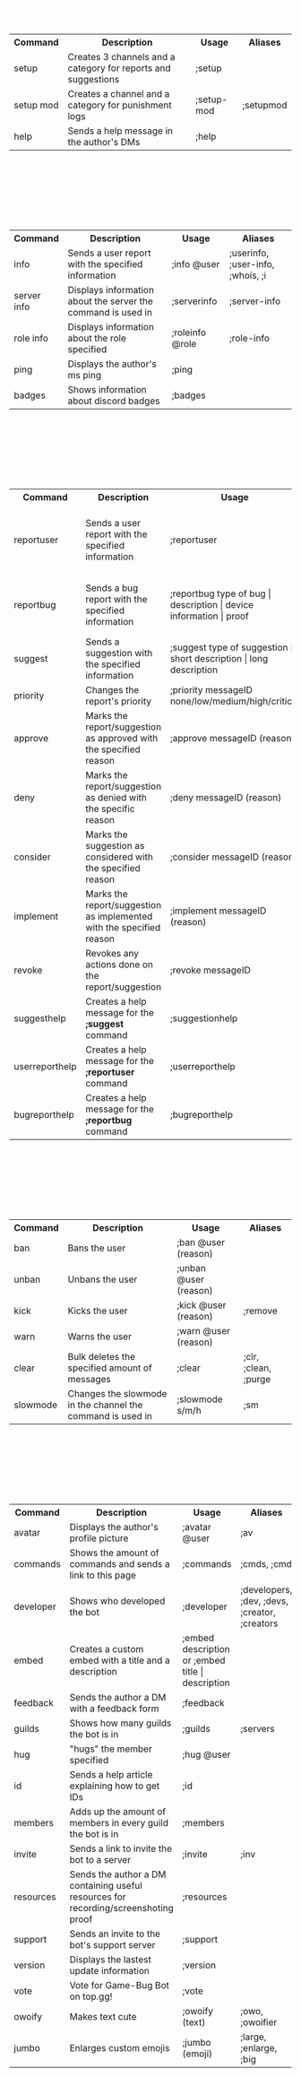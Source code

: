 <center><h1 style="color: #FFFFFF">Important Commands</h1></center>

<center><table style="width: 100%">
  
<tbody><tr>
<th>Command</th>
<th>Description</th>
<th>Usage</th>
<th>Aliases</th>
</tr>
        
<tr>
<td>setup
</td><td>Creates 3 channels and a category for reports and suggestions
</td><td>;setup
</td><td>
</td></tr>
        
<tr>
<td>setup mod
</td><td>Creates a channel and a category for punishment logs
</td><td>;setup-mod
</td><td>;setupmod
</td></tr>
        
<tr>
<td>help
</td><td>Sends a help message in the author's DMs
</td><td>;help
</td><td>
</td></tr>

</tbody></table></center>

<br>
<br>

<center><h1 style="color: #FFFFFF">Informative Commands</h1></center>

<center><table style="width: 100%">

<tbody><tr>
<th>Command</th>
<th>Description</th>
<th>Usage</th>
<th>Aliases</th>
</tr>
  
<tr>
<td>info
</td><td>Sends a user report with the specified information
</td><td>;info @user
</td><td>;userinfo, ;user-info, ;whois, ;i
</td></tr>
        
<tr>
<td>server info
</td><td>Displays information about the server the command is used in
</td><td>;serverinfo
</td><td>;server-info
</td></tr>

<tr>
<td>role info
</td><td>Displays information about the role specified
</td><td>;roleinfo @role
</td><td>;role-info
</td></tr>

<tr>
<td>ping
</td><td>Displays the author's ms ping
</td><td>;ping
</td><td>
</td></tr>

<tr>
<td>badges
</td><td>Shows information about discord badges
</td><td>;badges
</td><td>
</td></tr>

</tbody></table></center>

<br>
<br>

<center><h1 style="color: #FFFFFF">Report/Suggestion Commands</h1></center>

<center><table style="width: 100%">

<tbody><tr>
<th>Command</th>
<th>Description</th>
<th>Usage</th>
<th>Aliases</th>
</tr>
  
<tr>
<td>reportuser
</td><td>Sends a user report with the specified information
</td><td>;reportuser
</td><td>;ureport, ;report-user, ;user-report, ;userreport
</td></tr>
        
<tr>
<td>reportbug
</td><td>Sends a bug report with the specified information
</td><td>;reportbug type of bug | description | device information | proof
</td><td>;breport, ;report-bug, ;bug-report, ;bugreport
</td></tr>

<tr>
<td>suggest
</td><td>Sends a suggestion with the specified information
</td><td>;suggest type of suggestion | short description | long description
</td><td>
</td></tr>

<tr>
<td>priority
</td><td>Changes the report's priority
</td><td>;priority messageID none/low/medium/high/critical
</td><td>
</td></tr>

<tr>
<td>approve
</td><td>Marks the report/suggestion as approved with the specified reason
</td><td>;approve messageID (reason)
</td><td>
</td></tr>
        
<tr>
<td>deny
</td><td>Marks the report/suggestion as denied with the specific reason
</td><td>;deny messageID (reason)
</td><td>
</td></tr>

<tr>
<td>consider
</td><td>Marks the suggestion as considered with the specified reason
</td><td>;consider messageID (reason)
</td><td>
</td></tr>
        
<tr>
<td>implement
</td><td>Marks the report/suggestion as implemented with the specified reason
</td><td>;implement messageID (reason)
</td><td>
</td></tr>

<tr>
<td>revoke
</td><td>Revokes any actions done on the report/suggestion
</td><td>;revoke messageID
</td><td>
</td></tr>

<tr>
<td>suggesthelp
</td><td>Creates a help message for the <b>;suggest</b> command
</td><td>;suggestionhelp
</td><td>;shelp
</td></tr>

<tr>
<td>userreporthelp
</td><td>Creates a help message for the <b>;reportuser</b> command
</td><td>;userreporthelp
</td><td>;urhelp
</td></tr>

<tr>
<td>bugreporthelp
</td><td>Creates a help message for the <b>;reportbug</b> command
</td><td>;bugreporthelp
</td><td>;brhelp
</td></tr>

</tbody></table></center>

<br>
<br>

<center><h1 style="color: #FFFFFF">Moderation Commands</h1></center>

<center><table style="width: 100%">

<tbody><tr>
<th>Command</th>
<th>Description</th>
<th>Usage</th>
<th>Aliases</th>
</tr>
  
<tr>
<td>ban
</td><td>Bans the user
</td><td>;ban @user (reason)
</td><td>
</td></tr>
        
<tr>
<td>unban
</td><td>Unbans the user
</td><td>;unban @user (reason)
</td><td>
</td></tr>

<tr>
<td>kick
</td><td>Kicks the user
</td><td>;kick @user (reason)
</td><td>;remove
</td></tr>

<tr>
<td>warn
</td><td>Warns the user
</td><td>;warn @user (reason)
</td><td>
</td></tr>
        
<tr>
<td>clear
</td><td>Bulk deletes the specified amount of messages
</td><td>;clear <amount>
</td><td>;clr, ;clean, ;purge
</td></tr>

<tr>
<td>slowmode
</td><td>Changes the slowmode in the channel the command is used in
</td><td>;slowmode <duration>s/m/h
</td><td>;sm
</td></tr>

</tbody></table></center>

<br>
<br>

<center><h1 style="color: #FFFFFF">Other Commands</h1></center>

<center><table style="width: 100%">

<tbody><tr>
<th>Command</th>
<th>Description</th>
<th>Usage</th>
<th>Aliases</th>
</tr>
  
<tr>
<td>avatar
</td><td>Displays the author's profile picture
</td><td>;avatar @user
</td><td>;av
</td></tr>
        
<tr>
<td>commands
</td><td>Shows the amount of commands and sends a link to this page
</td><td>;commands
</td><td>;cmds, ;cmd
</td></tr>

<tr>
<td>developer
</td><td>Shows who developed the bot
</td><td>;developer
</td><td>;developers, ;dev, ;devs, ;creator, ;creators
</td></tr>

<tr>
<td>embed
</td><td>Creates a custom embed with a title and a description
</td><td>;embed description or ;embed title | description
</td><td>
</td></tr>
        
<tr>
<td>feedback
</td><td>Sends the author a DM with a feedback form
</td><td>;feedback
</td><td>
</td></tr>

<tr>
<td>guilds
</td><td>Shows how many guilds the bot is in
</td><td>;guilds
</td><td>;servers
</td></tr>

<tr>
<td>hug
</td><td>"hugs" the member specified
</td><td>;hug @user
</td><td>
</td></tr>

<tr>
<td>id
</td><td>Sends a help article explaining how to get IDs
</td><td>;id
</td><td>
</td></tr>

<tr>
<td>members
</td><td>Adds up the amount of members in every guild the bot is in
</td><td>;members
</td><td>
</td></tr>

<tr>
<td>invite
</td><td>Sends a link to invite the bot to a server
</td><td>;invite
</td><td>;inv
</td></tr>

<tr>
<td>resources
</td><td>Sends the author a DM containing useful resources for recording/screenshoting proof
</td><td>;resources
</td><td>
</td></tr>

<tr>
<td>support
</td><td>Sends an invite to the bot's support server
</td><td>;support
</td><td>
</td></tr>

<tr>
<td>version
</td><td>Displays the lastest update information
</td><td>;version
</td><td>
</td></tr>

<tr>
<td>vote
</td><td>Vote for Game-Bug Bot on top.gg!
</td><td>;vote
</td><td>
</td></tr>

<tr>
<td>owoify
</td><td>Makes text cute
</td><td>;owoify (text)
</td><td>;owo, ;owoifier
</td></tr>

<tr>
<td>jumbo
</td><td>Enlarges custom emojis
</td><td>;jumbo (emoji)
</td><td>;large, ;enlarge, ;big
</td></tr>

</tbody></table></center>

